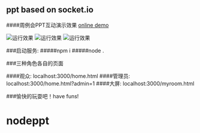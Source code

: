 ## ppt based on socket.io
####周例会PPT互动演示效果
[online demo](http://ldodo.cc/ppt/)

![运行效果](http://ww2.sinaimg.cn/mw690/74d94e2egw1f9olaxj091j216o25ck2n.jpg)
![运行效果](http://ww2.sinaimg.cn/mw690/74d94e2egw1f9olayja1sj20ku1120u6.jpg)
![运行效果](http://ww3.sinaimg.cn/mw690/74d94e2egw1f9olb0390aj21kw10wdmq.jpg)

###启动服务:
#####npm i
#####node .

###三种角色各自的页面

####观众: localhost:3000/home.html
####管理员: localhost:3000/home.html?admin=1
####大屏: localhost:3000/myroom.html

###愉快的玩耍吧！have funs!
# nodeppt
